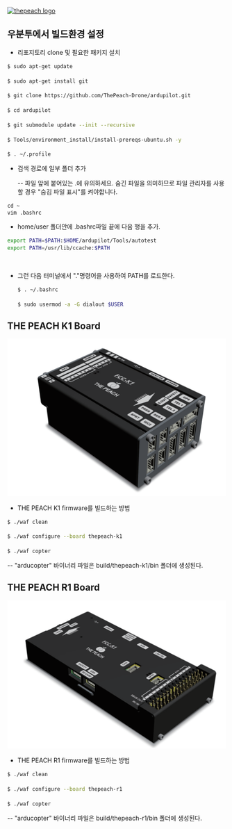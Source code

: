 [![thepeach logo](http://gabom1.pagei.gethompy.com/data/editor/2005/ae065791211b1de95f89a5c5c9f796b7_1589185049_9675.png)](http://thepeach.kr)



## 우분투에서 빌드환경 설정

* 리포지토리 clone 및 필요한 패키지 설치

```bash
$ sudo apt-get update

$ sudo apt-get install git

$ git clone https://github.com/ThePeach-Drone/ardupilot.git

$ cd ardupilot

$ git submodule update --init --recursive

$ Tools/environment_install/install-prereqs-ubuntu.sh -y

$ . ~/.profile
```


  * 검색 경로에 일부 폴더 추가

    -- 파일 앞에 붙어있는 .에 유의하세요. 숨긴 파일을 의미하므로 파일 관리자를 사용할 경우 "숨김 파일 표시"를 켜야합니다.

```ba
cd ~
vim .bashrc
```

*  home/user 폴더안에 .bashrc파일 끝에 다음 행을 추가.

  ```bash
  export PATH=$PATH:$HOME/ardupilot/Tools/autotest
  export PATH=/usr/lib/ccache:$PATH
  ```
​	  

* 그런 다음 터미널에서 "."명령어을 사용하여 PATH를 로드한다.

  ```bash
  $ . ~/.bashrc

  $ sudo usermod -a -G dialout $USER
  ```



## THE PEACH K1 Board

![THEPEACH K1](../libraries/AP_HAL_ChibiOS/hwdef/thepeach-k1/THEPEACH_K1.png)
 * THE PEACH K1 firmware를 빌드하는 방법
```bash
$ ./waf clean

$ ./waf configure --board thepeach-k1

$ ./waf copter
```
-- "arducopter" 바이너리 파일은 build/thepeach-k1/bin 폴더에 생성된다.



## THE PEACH R1 Board

![THEPEACH R1](../libraries/AP_HAL_ChibiOS/hwdef/thepeach-r1/THEPEACH_R1.png)
 * THE PEACH R1 firmware를 빌드하는 방법
```bash
$ ./waf clean

$ ./waf configure --board thepeach-r1

$ ./waf copter
```
-- "arducopter" 바이너리 파일은 build/thepeach-r1/bin 폴더에 생성된다.